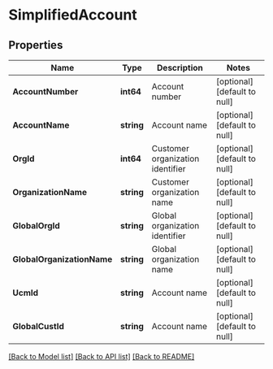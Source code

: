 # SimplifiedAccount

## Properties
Name | Type | Description | Notes
------------ | ------------- | ------------- | -------------
**AccountNumber** | **int64** | Account number | [optional] [default to null]
**AccountName** | **string** | Account name | [optional] [default to null]
**OrgId** | **int64** | Customer organization identifier | [optional] [default to null]
**OrganizationName** | **string** | Customer organization name | [optional] [default to null]
**GlobalOrgId** | **string** | Global organization identifier | [optional] [default to null]
**GlobalOrganizationName** | **string** | Global organization name | [optional] [default to null]
**UcmId** | **string** | Account name | [optional] [default to null]
**GlobalCustId** | **string** | Account name | [optional] [default to null]

[[Back to Model list]](../README.md#documentation-for-models) [[Back to API list]](../README.md#documentation-for-api-endpoints) [[Back to README]](../README.md)

